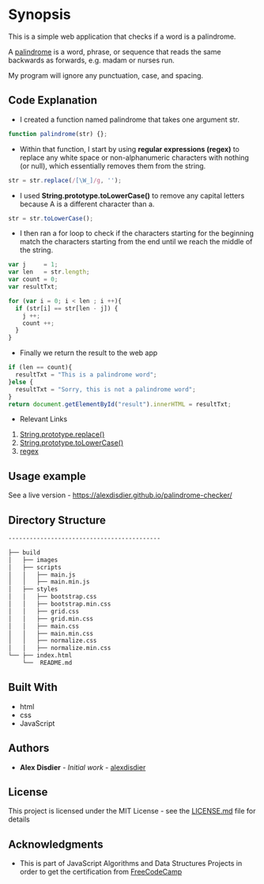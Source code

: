 # Synopsis

This is a simple web application that checks if a word is a palindrome.

A [palindrome](https://en.wikipedia.org/wiki/Palindrome) is a word, phrase, or sequence that reads the same backwards as forwards, e.g. madam or nurses run.

My program will ignore any punctuation, case, and spacing.

## Code Explanation
* I created a function named palindrome that takes one argument str.
```javascript
function palindrome(str) {};
```
* Within that function, I start by using **regular expressions (regex)** to replace any white space or non-alphanumeric characters with nothing (or null), which essentially removes them from the string.
```javascript
str = str.replace(/[\W_]/g, '');
```
* I used **String.prototype.toLowerCase()** to remove any capital letters because A is a different character than a.
```javascript
str = str.toLowerCase();
```
* I then ran a for loop to check if the characters starting for the beginning match the characters starting from the end until we reach the middle of the string.
```javascript
var j     = 1;
var len   = str.length;
var count = 0;
var resultTxt;

for (var i = 0; i < len ; i ++){
  if (str[i] == str[len - j]) {
    j ++;
    count ++;
  }
}
```
* Finally we return the result to the web app
```javascript
if (len == count){
  resultTxt = "This is a palindrome word";
}else {
  resultTxt = "Sorry, this is not a palindrome word";
}
return document.getElementById("result").innerHTML = resultTxt;
```

* Relevant Links
1. [String.prototype.replace()](https://developer.mozilla.org/en-US/docs/Web/JavaScript/Reference/Global_Objects/String/replace)
2. [String.prototype.toLowerCase()](https://developer.mozilla.org/en-US/docs/Web/JavaScript/Reference/Global_Objects/String/toLowerCase)
3. [regex](https://medium.com/factory-mind/regex-tutorial-a-simple-cheatsheet-by-examples-649dc1c3f285)

## Usage example

See a live version - https://alexdisdier.github.io/palindrome-checker/

## Directory Structure

```bash
-------------------------------------------

├── build
│   ├── images
│   ├── scripts
│   │   ├── main.js
│   │   ├── main.min.js
│   ├── styles
│   │   ├── bootstrap.css
│   │   ├── bootstrap.min.css
│   │   ├── grid.css
│   │   ├── grid.min.css
│   │   ├── main.css
│   │   ├── main.min.css
│   │   ├── normalize.css
│   │   ├── normalize.min.css
└── ├── index.html
    └──  README.md
```

## Built With

* html
* css
* JavaScript

## Authors

* **Alex Disdier** - *Initial work* - [alexdisdier](https://github.com/alexdisdier)

## License

This project is licensed under the MIT License - see the [LICENSE.md](LICENSE.md) file for details

## Acknowledgments

* This is part of JavaScript Algorithms and Data Structures Projects in order to get the certification from [FreeCodeCamp](https://learn.freecodecamp.org/javascript-algorithms-and-data-structures/javascript-algorithms-and-data-structures-projects/palindrome-checker)
